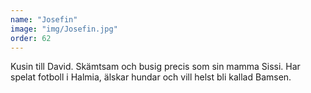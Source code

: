 ```yaml
---
name: "Josefin"
image: "img/Josefin.jpg"
order: 62
---
```

Kusin till David. Skämtsam och busig precis som sin mamma Sissi. Har spelat fotboll i Halmia, älskar hundar och vill helst bli kallad Bamsen.
